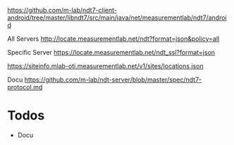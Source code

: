 

https://github.com/m-lab/ndt7-client-android/tree/master/libndt7/src/main/java/net/measurementlab/ndt7/android

All Servers
http://locate.measurementlab.net/ndt?format=json&policy=all

Specific Server
https://locate.measurementlab.net/ndt_ssl?format=json

https://siteinfo.mlab-oti.measurementlab.net/v1/sites/locations.json

Docu
https://github.com/m-lab/ndt-server/blob/master/spec/ndt7-protocol.md


# Todos
* Docu 